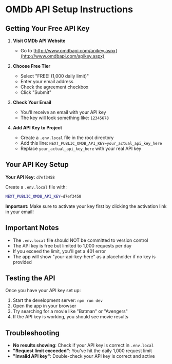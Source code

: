 # OMDb API Setup Instructions

## Getting Your Free API Key

1. **Visit OMDb API Website**
   - Go to [http://www.omdbapi.com/apikey.aspx](http://www.omdbapi.com/apikey.aspx)

2. **Choose Free Tier**
   - Select "FREE! (1,000 daily limit)"
   - Enter your email address
   - Check the agreement checkbox
   - Click "Submit"

3. **Check Your Email**
   - You'll receive an email with your API key
   - The key will look something like: `12345678`

4. **Add API Key to Project**
   - Create a `.env.local` file in the root directory
   - Add this line: `NEXT_PUBLIC_OMDB_API_KEY=your_actual_api_key_here`
   - Replace `your_actual_api_key_here` with your real API key

## Your API Key Setup

**Your API Key:** `d7ef3458`

Create a `.env.local` file with:
```bash
NEXT_PUBLIC_OMDB_API_KEY=d7ef3458
```

**Important:** Make sure to activate your key first by clicking the activation link in your email!

## Important Notes

- The `.env.local` file should NOT be committed to version control
- The API key is free but limited to 1,000 requests per day
- If you exceed the limit, you'll get a 401 error
- The app will show "your-api-key-here" as a placeholder if no key is provided

## Testing the API

Once you have your API key set up:
1. Start the development server: `npm run dev`
2. Open the app in your browser
3. Try searching for a movie like "Batman" or "Avengers"
4. If the API key is working, you should see movie results

## Troubleshooting

- **No results showing**: Check if your API key is correct in `.env.local`
- **"Request limit exceeded"**: You've hit the daily 1,000 request limit
- **"Invalid API key"**: Double-check your API key is correct and active
